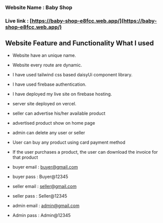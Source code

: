 ### Website Name : Baby Shop

### Live link : [https://baby-shop-e8fcc.web.app/](https://baby-shop-e8fcc.web.app/)

## Website Feature and Functionality What I used

* Website have an unique name.
* Website every route are dynamic.
* I have used tailwind css based daisyUi component library.
* I have used firebase authentication.
* I have deployed my live site on firebase hosting.
*  server site deployed on vercel.
* seller can advertise his/her available product
* advertised product show on home page
* admin can delete any user or seller
* User can buy any product using card payment method
* If the user purchases a product, the user can download the invoice for that product

* buyer email : buyer@gmail.com
* buyer pass  : Buyer@12345

* seller email : seller@gmail.com
* seller pass  : Seller@12345

* admin email : admin@gmail.com
* Admin pass  : Admin@12345